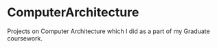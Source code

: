 # ComputerArchitecture
Projects on Computer Architecture which I did as a part of my Graduate coursework.

